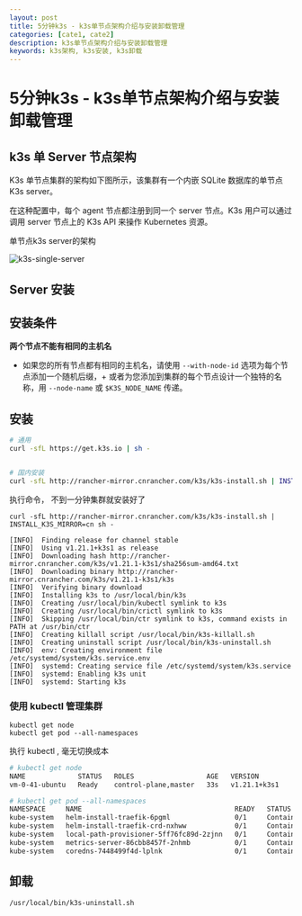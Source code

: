 ```yaml
---
layout: post
title: 5分钟k3s - k3s单节点架构介绍与安装卸载管理
categories: [cate1, cate2]
description: k3s单节点架构介绍与安装卸载管理
keywords: k3s架构, k3s安装, k3s卸载
---
```


# 5分钟k3s - k3s单节点架构介绍与安装卸载管理

## k3s 单 Server 节点架构

K3s 单节点集群的架构如下图所示，该集群有一个内嵌 SQLite 数据库的单节点 K3s server。

在这种配置中，每个 agent 节点都注册到同一个 server 节点。K3s 用户可以通过调用 server 节点上的 K3s API 来操作 Kubernetes 资源。

单节点k3s server的架构

![k3s-single-server](https://docs.rancher.cn/assets/images/k3s-architecture-single-server-42bb3c4899985b4f6d8fd0e2130e3c0e.png)

## Server 安装

## 安装条件

**两个节点不能有相同的主机名**

+ 如果您的所有节点都有相同的主机名，请使用 `--with-node-id` 选项为每个节点添加一个随机后缀，+ 或者为您添加到集群的每个节点设计一个独特的名称，用 `--node-name` 或 `$K3S_NODE_NAME` 传递。


## 安装

```bash
# 通用
curl -sfL https://get.k3s.io | sh -


# 国内安装
curl -sfL http://rancher-mirror.cnrancher.com/k3s/k3s-install.sh | INSTALL_K3S_MIRROR=cn sh -

```

执行命令， 不到一分钟集群就安装好了

```log
curl -sfL http://rancher-mirror.cnrancher.com/k3s/k3s-install.sh | INSTALL_K3S_MIRROR=cn sh -

[INFO]  Finding release for channel stable
[INFO]  Using v1.21.1+k3s1 as release
[INFO]  Downloading hash http://rancher-mirror.cnrancher.com/k3s/v1.21.1-k3s1/sha256sum-amd64.txt
[INFO]  Downloading binary http://rancher-mirror.cnrancher.com/k3s/v1.21.1-k3s1/k3s
[INFO]  Verifying binary download
[INFO]  Installing k3s to /usr/local/bin/k3s
[INFO]  Creating /usr/local/bin/kubectl symlink to k3s
[INFO]  Creating /usr/local/bin/crictl symlink to k3s
[INFO]  Skipping /usr/local/bin/ctr symlink to k3s, command exists in PATH at /usr/bin/ctr
[INFO]  Creating killall script /usr/local/bin/k3s-killall.sh
[INFO]  Creating uninstall script /usr/local/bin/k3s-uninstall.sh
[INFO]  env: Creating environment file /etc/systemd/system/k3s.service.env
[INFO]  systemd: Creating service file /etc/systemd/system/k3s.service
[INFO]  systemd: Enabling k3s unit
[INFO]  systemd: Starting k3s
```

### 使用 kubectl 管理集群

```
kubectl get node
kubectl get pod --all-namespaces
```

执行 kubectl , 毫无切换成本

```bash
# kubectl get node
NAME             STATUS   ROLES                  AGE   VERSION
vm-0-41-ubuntu   Ready    control-plane,master   33s   v1.21.1+k3s1

# kubectl get pod --all-namespaces
NAMESPACE     NAME                                      READY   STATUS              RESTARTS   AGE
kube-system   helm-install-traefik-6pgml                0/1     ContainerCreating   0          26s
kube-system   helm-install-traefik-crd-nxhww            0/1     ContainerCreating   0          26s
kube-system   local-path-provisioner-5ff76fc89d-2zjnn   0/1     ContainerCreating   0          26s
kube-system   metrics-server-86cbb8457f-2nhmb           0/1     ContainerCreating   0          26s
kube-system   coredns-7448499f4d-lplnk                  0/1     ContainerCreating   0          26s
```


## 卸载


```bash
/usr/local/bin/k3s-uninstall.sh

```